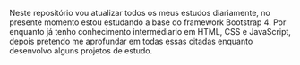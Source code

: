 Neste repositório vou atualizar todos os meus estudos diariamente, no presente momento estou estudando a base do framework Bootstrap 4. Por enquanto já tenho conhecimento intermédiario em HTML, CSS e JavaScript, depois pretendo me aprofundar em todas essas citadas enquanto desenvolvo alguns projetos de estudo. 
